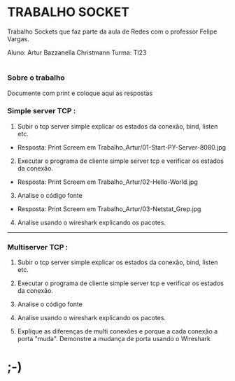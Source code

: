 # TRABALHO SOCKET 

Trabalho Sockets que faz parte da aula de
Redes com o professor Felipe Vargas.

Aluno: Artur Bazzanella Christmann
Turma: TI23

#

### Sobre o trabalho

Documente com print e coloque aqui as respostas

### Simple server TCP :

1) Subir o tcp server simple explicar os estados da conexão, bind, listen etc.

- Resposta: Print Screem em Trabalho_Artur/01-Start-PY-Server-8080.jpg

2) Executar o programa de cliente simple server tcp e verificar os estados da conexão.

- Resposta: Print Screem em Trabalho_Artur/02-Hello-World.jpg

3) Analise o código fonte

- Resposta: Print Screem em Trabalho_Artur/03-Netstat_Grep.jpg

4) Analise usando o wireshark explicando os pacotes.

***

### Multiserver TCP :

1) Subir o tcp server simple explicar os estados da conexão, bind, listen etc.

2) Executar o programa de cliente simple server tcp e verificar os estados da conexão.

3) Analise o código fonte

4) Analise usando o wireshark explicando os pacotes.

5) Explique as diferenças de multi conexões e porque a cada conexão a porta "muda". Demonstre a mudança de porta usando o Wireshark

# ;-)

